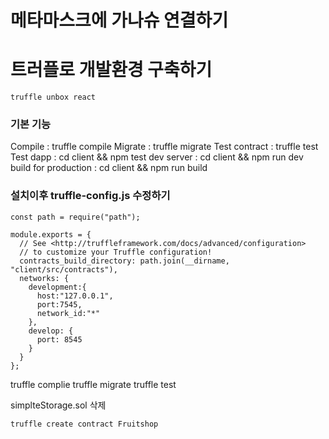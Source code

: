 # 메타마스크에 가나슈 연결하기


# 트러플로 개발환경 구축하기

```
truffle unbox react
```

### 기본 기능

Compile : truffle compile
Migrate : truffle  migrate
Test contract : truffle test
Test dapp : cd client && npm test
dev server : cd client && npm run dev
build for production : cd client && npm run build

### 설치이후 truffle-config.js 수정하기

```
const path = require("path");

module.exports = {
  // See <http://truffleframework.com/docs/advanced/configuration>
  // to customize your Truffle configuration!
  contracts_build_directory: path.join(__dirname, "client/src/contracts"),
  networks: {
    development:{
      host:"127.0.0.1",
      port:7545,
      network_id:"*"
    },
    develop: {
      port: 8545
    }
  }
};
```
truffle complie
truffle migrate
truffle test


simplteStorage.sol 삭제
```
truffle create contract Fruitshop
```